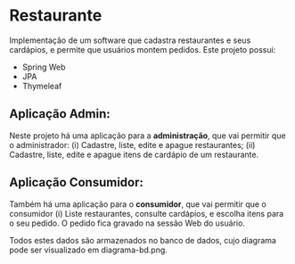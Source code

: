 # Restaurante

Implementação de um software que cadastra restaurantes e seus cardápios, e permite que usuários montem pedidos. 
Este projeto possui:
* Spring Web
* JPA
* Thymeleaf

## Aplicação Admin:
Neste projeto há uma aplicação para a **administração**, que vai permitir que o administrador: 
(i) Cadastre, liste, edite e apague restaurantes; 
(ii) Cadastre, liste, edite e apague itens de cardápio de um restaurante.

## Aplicação Consumidor:
Também há uma aplicação para o **consumidor**, que vai permitir que o consumidor 
(i) Liste restaurantes, consulte cardápios, e escolha itens para o seu pedido. 
O pedido fica gravado na sessão Web do usuário.

Todos estes dados são armazenados no banco de dados, cujo diagrama pode ser visualizado em diagrama-bd.png.
